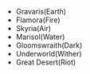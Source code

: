 
- Gravaris(Earth)       
- Flamora(Fire)    
- Skyria(Air)
- Marisol(Water)    
- Gloomswraith(Dark)    
- Underworld(Wither)
- Great Desert(Riot)